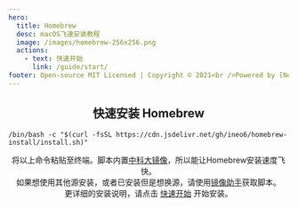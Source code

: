 ```yaml
---
hero:
  title: Homebrew
  desc: macOS飞速安装教程
  image: /images/homebrew-256x256.png
  actions:
    - text: 快速开始
      link: /guide/start/
footer: Open-source MIT Licensed | Copyright © 2021<br />Powered by [Neo](https://github.com/ineo6)
---
```


<h1 style="display: none">镜像快速安装Homebrew教程</h1>

<Center><h2>快速安装 Homebrew</h2></Center>

```shell script
/bin/bash -c "$(curl -fsSL https://cdn.jsdelivr.net/gh/ineo6/homebrew-install/install.sh)"
```

<Center>将以上命令粘贴至终端。脚本内置<a target="_blank" href="http://mirrors.ustc.edu.cn/help/brew.git.html">中科大镜像</a>，所以能让Homebrew安装速度飞快。</Center>

<Center>如果想使用其他源安装，或者已安装但是想换源，请使用<a href="/guide/change-source/">镜像助手</a>获取脚本。</Center>

<Center>更详细的安装说明，请点击 <a href="/guide/start/">快速开始</a> 开始安装。</Center>
